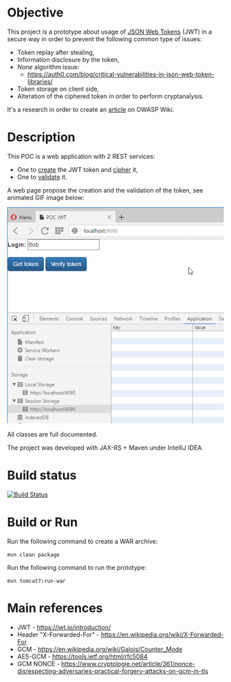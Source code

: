 # Objective

This project is a prototype about usage of [JSON Web Tokens](https://jwt.io/introduction/) (JWT) in a secure way in order to prevent the following common type of issues:

* Token replay after stealing,
* Information disclosure by the token,
* *None* algorithm issue: 
    * https://auth0.com/blog/critical-vulnerabilities-in-json-web-token-libraries/
* Token storage on client side,
* Alteration of the ciphered token in order to perform cryptanalysis.

It's a research in order to create an [article](article.wiki) on OWASP Wiki.
 
# Description
 
This POC is a web application with 2 REST services:

 * One to [create](src/main/java/eu/righettod/pocjwt/service/TokenServices.java#L80) the JWT token and [cipher](src/main/java/eu/righettod/pocjwt/crypto/TokenCipher.java#L64) it,
 * One to [validate](src/main/java/eu/righettod/pocjwt/service/TokenServices.java#L139) it.
 

A web page propose the creation and the validation of the token, see animated GIF image below:

![Demo](demo.gif)

All classes are full documented.

The project was developed with JAX-RS + Maven under IntelliJ IDEA.

# Build status

[![Build Status](https://travis-ci.org/righettod/poc-jwt.svg?branch=master)](https://travis-ci.org/righettod/poc-jwt)
 
# Build or Run

Run the following command to create a WAR archive:
```
mvn clean package
```

Run the following command to run the prototype:
```
mvn tomcat7:run-war
```

# Main references

* JWT - https://jwt.io/introduction/
* Header "X-Forwarded-For" - https://en.wikipedia.org/wiki/X-Forwarded-For
* GCM - https://en.wikipedia.org/wiki/Galois/Counter_Mode
* AES-GCM - https://tools.ietf.org/html/rfc5084
* GCM NONCE - https://www.cryptologie.net/article/361/nonce-disrespecting-adversaries-practical-forgery-attacks-on-gcm-in-tls